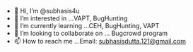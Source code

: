 - 👋 Hi, I’m @subhasis4u
- 👀 I’m interested in ...VAPT, BugHunting
- 🌱 I’m currently learning ...CEH, BugHunting, VAPT
- 💞️ I’m looking to collaborate on ... Bugcrowd program
- 📫 How to reach me ...Email: subhasisdutta.121@gmail.com

<!---
subhasis4u/subhasis4u is a ✨ special ✨ repository because its `README.md` (this file) appears on your GitHub profile.
You can click the Preview link to take a look at your changes.
--->
